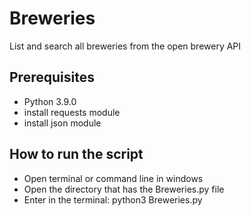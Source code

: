 # Breweries
List and search all breweries from the open brewery API
## Prerequisites
- Python 3.9.0
- install requests module
- install json module
## How to run the script
- Open terminal or command line in windows 
- Open the directory that has the Breweries.py file
- Enter in the terminal: python3 Breweries.py